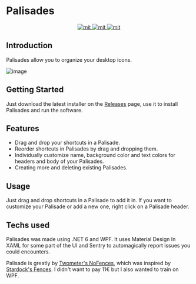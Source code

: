 # Palisades

<p align="center">
  <a href="https://github.com/Xstoudi/Palisades/blob/main/LICENSE">
    <img alt="mit" src="https://img.shields.io/github/license/Xstoudi/Palisades?style=for-the-badge"/>
  </a>
  <a href="https://github.com/Xstoudi/Palisades/releases">
    <img alt="mit" src="https://img.shields.io/github/v/release/Xstoudi/Palisades?label=Version&style=for-the-badge"/>
  </a>
  <a href="https://github.com/Xstoudi/Palisades/releases">
    <img alt="mit" src="https://img.shields.io/github/downloads/Xstoudi/Palisades/total?style=for-the-badge"/>
  </a>
</p>

## Introduction

Palisades allow you to organize your desktop icons.

![image](https://user-images.githubusercontent.com/2575182/181373105-3ba42faa-7cf2-4a71-8a9d-c3b330e0e860.png)


## Getting Started

Just download the latest installer on the [Releases](https://github.com/Xstoudi/Palisades/releases) page, use it to install Palisades and run the software.

## Features

- Drag and drop your shortcuts in a Palisade.
- Reorder shortcuts in Palisades by drag and dropping them.
- Individually customize name, background color and text colors for headers and body of your Palisades.
- Creating more and deleting existing Palisades.

## Usage
Just drag and drop shortcuts in a Palisade to add it in. If you want to customize your Palisade or add a new one, right click on a Palisade header.

## Techs used

Palisades was made using .NET 6 and WPF. It uses Material Design In XAML for some part of the UI and Sentry to automagically report issues you could encounters.

Palisade is greatly by [Twometer's NoFences](https://github.com/Twometer/NoFences), which was inspired by [Stardock's Fences](https://www.stardock.com/products/fences/). I didn't want to pay 11€ but I also wanted to train on WPF.
